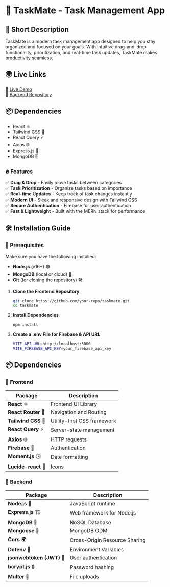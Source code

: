 # 📝 TaskMate - Task Management App  

## 🌟 Short Description  
TaskMate is a modern task management app designed to help you stay organized and focused on your goals. With intuitive drag-and-drop functionality, prioritization, and real-time task updates, TaskMate makes productivity seamless.  

## 🌍 Live Links  
🔗 [Live Demo](https://taskmateplus.netlify.app/)  
🔗 [Backend Repository](https://your-backend-repo-link.com)  

## 📦 Dependencies  
- React ⚛️  
- Tailwind CSS 🎨  
- React Query ⚡  
- Axios 🌐  
- Express.js 🚀  
- MongoDB 🗄️  

### 🔥 Features  
✅ **Drag & Drop** - Easily move tasks between categories  
✅ **Task Prioritization** - Organize tasks based on importance  
✅ **Real-time Updates** - Keep track of task changes instantly  
✅ **Modern UI** - Sleek and responsive design with Tailwind CSS  
✅ **Secure Authentication** - Firebase for user authentication  
✅ **Fast & Lightweight** - Built with the MERN stack for performance 

## 🛠 Installation Guide  

### 🔹 Prerequisites  
Make sure you have the following installed:  
- **Node.js** (v16+) 🟢  
- **MongoDB** (local or cloud) 🍃  
- **Git** (for cloning the repository) 🛠  

1. **Clone the Frontend Repository**  
   ```sh
   git clone https://github.com/your-repo/taskmate.git
   cd taskmate

2. **Install Dependencies**  
   ```sh
   npm install

3. **Create a .env File for Firebase & API URL**  
   ```sh
   VITE_API_URL=http://localhost:5000
   VITE_FIREBASE_API_KEY=your_firebase_api_key


## 📦 Dependencies  

### 🔹 Frontend  
| Package | Description |
|---------|------------|
| **React** ⚛️ | Frontend UI Library |
| **React Router** 🚏 | Navigation and Routing |
| **Tailwind CSS** 🎨 | Utility-first CSS framework |
| **React Query** ⚡ | Server-state management |
| **Axios** 🌐 | HTTP requests |
| **Firebase** 🔐 | Authentication |
| **Moment.js** 🕒 | Date formatting |
| **Lucide-react** 🎨 | Icons |

### 🔹 Backend  
| Package | Description |
|---------|------------|
| **Node.js** 🚀 | JavaScript runtime |
| **Express.js** 🏗️ | Web framework for Node.js |
| **MongoDB** 🍃 | NoSQL Database |
| **Mongoose** 📄 | MongoDB ODM |
| **Cors** 🌍 | Cross-Origin Resource Sharing |
| **Dotenv** 🔐 | Environment Variables |
| **jsonwebtoken (JWT)** 🔑 | User authentication |
| **bcrypt.js** 🔒 | Password hashing |
| **Multer** 📂 | File uploads |

